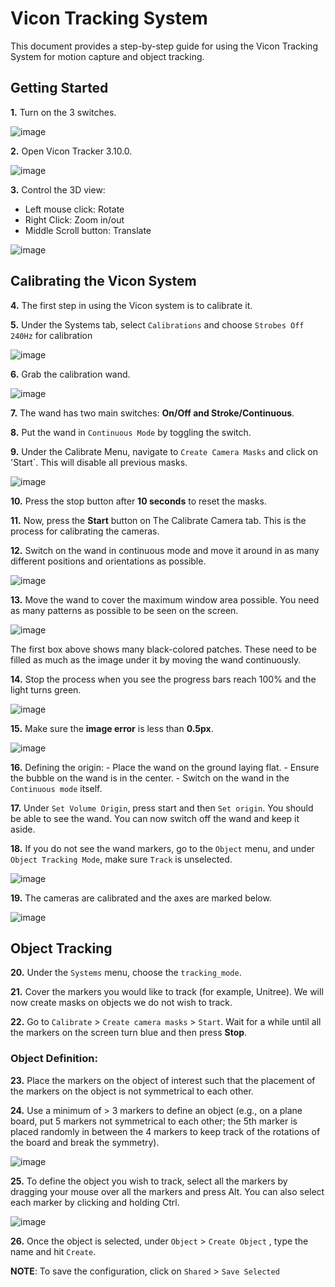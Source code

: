 # Vicon Tracking System

This document provides a step-by-step guide for using the Vicon Tracking System for motion capture and object tracking.

## Getting Started

**1.** Turn on the 3 switches.
   
   ![image](https://github.com/PranayG/HowToCalibrate/assets/9202531/d0d3c609-9cdd-46a5-8b1d-ec9d011ee8e7)

**2.** Open Vicon Tracker 3.10.0.

   ![image](https://github.com/PranayG/HowToCalibrate/assets/9202531/7a2fa313-1c89-4c45-8d58-7a2d4296b399)


**3.** Control the 3D view:
   - Left mouse click: Rotate
   - Right Click: Zoom in/out
   - Middle Scroll button: Translate
     
![image](https://github.com/PranayG/HowToCalibrate/assets/9202531/708f5ae0-bde2-4f8f-9798-1218fdb63544)


## Calibrating the Vicon System

**4.** The first step in using the Vicon system is to calibrate it.

**5.** Under the Systems tab, select `Calibrations` and choose `Strobes Off 240Hz` for calibration

![image](https://github.com/PranayG/HowToCalibrate/assets/9202531/7562f2c6-6a66-438a-a99e-57294e33c679)


**6.** Grab the calibration wand.
   
![image](https://github.com/PranayG/HowToCalibrate/assets/9202531/0193088c-1d3e-42ee-ae25-e112d2663e3d)

**7.** The wand has two main switches: **On/Off and Stroke/Continuous**.

**8.** Put the wand in `Continuous Mode` by toggling the switch.

**9.** Under the Calibrate Menu, navigate to `Create Camera Masks` and click on 'Start`. This will disable all previous masks.

  ![image](https://github.com/PranayG/HowToCalibrate/assets/9202531/adc319f3-1553-47af-a1f2-ca4a5357b911)

**10.** Press the stop button after **10 seconds** to reset the masks.

**11.** Now, press the **Start** button on The Calibrate Camera tab. This is the process for calibrating the cameras.

**12.** Switch on the wand in continuous mode and move it around in as many different positions and orientations as possible.

![image](https://github.com/PranayG/HowToCalibrate/assets/9202531/257bd160-73a4-4098-8c31-e0c9f877d90b)

**13.** Move the wand to cover the maximum window area possible. You need as many patterns as possible to be seen on the screen.

![image](https://github.com/PranayG/HowToCalibrate/assets/9202531/8b54500a-18c0-4ce1-a93b-56c52f1a0b62)  

  The first box above shows many black-colored patches. These need to be filled as much as the image under it by moving the wand continuously.

**14.** Stop the process when you see the progress bars reach 100% and the light turns green.

![image](https://github.com/PranayG/HowToCalibrate/assets/9202531/ee981c3e-615c-49f2-808d-fdee73aa1839)

**15.** Make sure the **image error** is less than **0.5px**.
    
![image](https://github.com/PranayG/HowToCalibrate/assets/9202531/50ce17f4-5cd1-419f-9e04-0d47b4f09097)

**16.** Defining the origin:
    - Place the wand on the ground laying flat.
    - Ensure the bubble on the wand is in the center.
    - Switch on the wand in the `Continuous mode` itself.

**17.** Under `Set Volume Origin`, press start and then `Set origin`. You should be able to see the wand. You can now switch off the wand and keep it aside.

**18.** If you do not see the wand markers, go to the `Object` menu, and under `Object Tracking Mode`, make sure `Track` is unselected.

![image](https://github.com/PranayG/HowToCalibrate/assets/9202531/9c1cec84-d56f-45a8-adaa-74be347dc4ac)

**19.** The cameras are calibrated and the axes are marked below.

 ![image](https://github.com/PranayG/HowToCalibrate/assets/9202531/61076b95-d7dc-4d80-a5ac-04552139586d)

## Object Tracking

**20.** Under the `Systems` menu, choose the `tracking_mode`.

**21.** Cover the markers you would like to track (for example, Unitree). We will now create masks on objects we do not wish to track.

**22.** Go to `Calibrate` > `Create camera masks` > `Start`. Wait for a while until all the markers on the screen turn blue and then press **Stop**.

### Object Definition:
**23.** Place the markers on the object of interest such that the placement of the markers on the object is not symmetrical to each other.
    
**24.**  Use a minimum of > 3 markers to define an object (e.g., on a plane board, put 5 markers not symmetrical to each other; the 5th marker is placed randomly in between the 4 markers to keep track of the rotations of the board and break the symmetry).

![image](https://github.com/PranayG/HowToCalibrate/assets/9202531/aa1b070e-d30e-440d-973a-b2e78c085cbb)

**25.** To define the object you wish to track, select all the markers by dragging your mouse over all the markers and press Alt. You can also select each marker by clicking and holding Ctrl.

![image](https://github.com/PranayG/HowToCalibrate/assets/9202531/61fb910a-0198-4624-b95a-7d93463293db)

**26.** Once the object is selected, under `Object` > `Create Object` , type the name and hit `Create`.

**NOTE**: To save the configuration, click on  `Shared` > `Save Selected`
